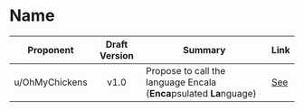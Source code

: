 # Name

| Proponent      | Draft Version | Summary                                                             | Link                                                                                                    |
| -------------- | :-----------: | ------------------------------------------------------------------- | ------------------------------------------------------------------------------------------------------- |
| u/OhMyChickens |     v1.0      | Propose to call the language Encala (**Enca**psulated **La**nguage) | [See](https://www.reddit.com/r/EncapsulatedLanguage/comments/hiiguc/encapsulated_language_name_proposal/) |

